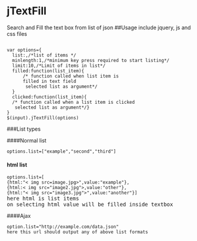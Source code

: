 # jTextFill
Search and Fill the text box from list of json
##Usage
include jquery, js and css files
<pre><code>
var options={
  list:,/*list of items */
  minlength:1,/*minimum key press required to start listing*/
  limit:10,/*Limit of items in list*/
  filled:function(list_item){
	  /* function called when list item is
	  filled in text field 
	   selected list as argument*/
  }
  clicked:function(list_item){
  /* function called when a list item is clicked 
   selected list as argument*/}
}
$(input).jTextFill(options)
</code></pre>


###List types

####Normal list

<pre><code>options.list=["example","second","third"]</code></pre>

#### html list

<pre><code>options.list=[
{html:"< img src=image.jpg>",value:"example"},
{html:< img src="image2.jpg">,value:"other"},
{html:"< img src="image3.jpg">",value:"another"}]</code>
here html is list items
on selecting html value will be filled inside textbox
</code></pre>

####Ajax
<pre><code>option.list="http://example.com/data.json"
here this url should output any of above list formats</code></pre>

